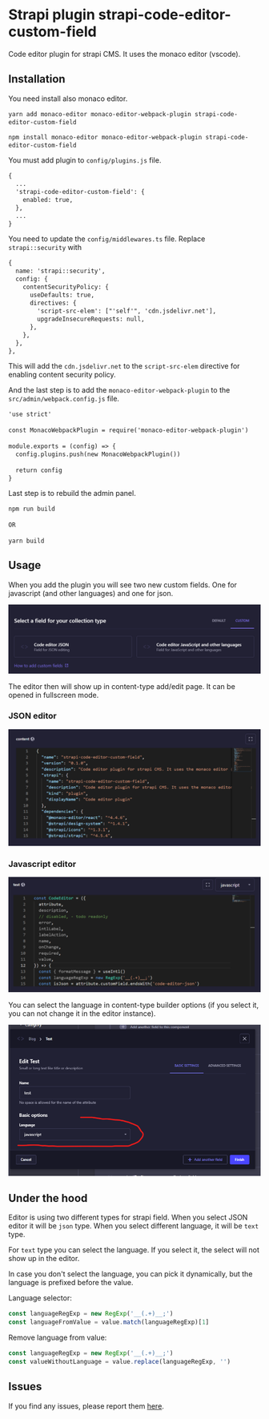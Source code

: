 # Strapi plugin strapi-code-editor-custom-field

Code editor plugin for strapi CMS. It uses the monaco editor (vscode).

## Installation

You need install also monaco editor.

```
yarn add monaco-editor monaco-editor-webpack-plugin strapi-code-editor-custom-field
```

```
npm install monaco-editor monaco-editor-webpack-plugin strapi-code-editor-custom-field
```

You must add plugin to `config/plugins.js` file.

```
{
  ...
  'strapi-code-editor-custom-field': {
    enabled: true,
  },
  ...
}
```

You need to update the `config/middlewares.ts` file. Replace `strapi::security` with

```
{
  name: 'strapi::security',
  config: {
    contentSecurityPolicy: {
      useDefaults: true,
      directives: {
        'script-src-elem': ["'self'", 'cdn.jsdelivr.net'],
        upgradeInsecureRequests: null,
      },
    },
  },
},
```

This will add the `cdn.jsdelivr.net` to the `script-src-elem` directive for enabling content security policy.

And the last step is to add the `monaco-editor-webpack-plugin` to the `src/admin/webpack.config.js` file.

```
'use strict'

const MonacoWebpackPlugin = require('monaco-editor-webpack-plugin')

module.exports = (config) => {
  config.plugins.push(new MonacoWebpackPlugin())

  return config
}

```

Last step is to rebuild the admin panel.

```
npm run build

OR

yarn build
```

## Usage

When you add the plugin you will see two new custom fields. One for javascript (and other languages) and one for json.

![Two custom fields](images/img.png)

The editor then will show up in content-type add/edit page. It can be opened in fullscreen mode.

### JSON editor

![JSON editor](images/img2.png)

### Javascript editor

![Javascript editor](images/img3.png)

You can select the language in content-type builder options (if you select it, you can not change it in the editor instance).

![Select language options](images/img4.png)


## Under the hood

Editor is using two different types for strapi field. When you select JSON editor it will be `json` type.
When you select different language, it will be `text` type.

For `text` type you can select the language. If you select it, the select will not show up in the editor.

In case you don't select the language, you can pick it dynamically, but the language is prefixed before the value.

Language selector:

```javascript
const languageRegExp = new RegExp('__(.+)__;')
const languageFromValue = value.match(languageRegExp)[1]
```

Remove language from value:

```javascript
const languageRegExp = new RegExp('__(.+)__;')
const valueWithoutLanguage = value.replace(languageRegExp, '')
```

## Issues

If you find any issues, please report
them [here](https://github.com/TomaszPilch/strapi-code-editor-custom-field/issues).

